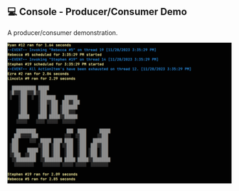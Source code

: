 ## 💻 Console - Producer/Consumer Demo
A producer/consumer demonstration.

![ScreenShot](./ScreenShot.png)
